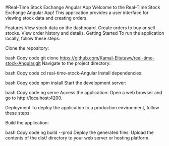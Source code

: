 #Real-Time Stock Exchange Angular App
Welcome to the Real-Time Stock Exchange Angular App! This application provides a user interface for viewing  stock data and creating orders.

Features
View  stock data on the dashboard.
Create orders to buy or sell stocks.
View order history and details.
Getting Started
To run the application locally, follow these steps:

Clone the repository:

bash
Copy code
git clone https://github.com/Kamal-Eltatawy/real-time-stock-Angular.git
Navigate to the project directory:

bash
Copy code
cd real-time-stock-Angular
Install dependencies:

bash
Copy code
npm install
Start the development server:

bash
Copy code
ng serve
Access the application:
Open a web browser and go to http://localhost:4200.

Deployment
To deploy the application to a production environment, follow these steps:

Build the application:

bash
Copy code
ng build --prod
Deploy the generated files:
Upload the contents of the dist/ directory to your web server or hosting platform.


